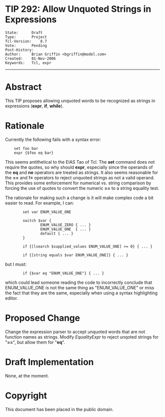 # TIP 292: Allow Unquoted Strings in Expressions
	State:		Draft
	Type:		Project
	Tcl-Version:	8.7
	Vote:		Pending
	Post-History:	
	Author:		Brian Griffin <bgriffin@model.com>
	Created:	01-Nov-2006
	Keywords:	Tcl, expr
-----

# Abstract

This TIP proposes allowing unquoted words to be recognized as strings in
expressions \(**expr**, **if**, **while**\).

# Rationale

Currently the following fails with a syntax error:

	    set foo bar
	    expr {$foo eq bar}

This seems antithetical to the EIAS Tao of Tcl. The **set** command does not
require the quotes, so why should **expr**, especially since the operands of
the **eq** and **ne** operators are treated as strings. It also seems
reasonable for the **==** and **!=** operators to reject unquoted strings
as not a valid operand. This provides some enforcement for numerical vs.
string comparison by forcing the use of quotes to convert the numeric **==**
to a string equality test.

The rationale for making such a change is it will make complex code a bit
easier to read.  For example, I can:

	        set var ENUM_VALUE_ONE
	
	        switch $var {
	                ENUM_VALUE_ZERO { ... }
	                ENUM_VALUE_ONE  { ... }
	                default { ... }
	        }
	
	        if {[lsearch $supplied_values ENUM_VALUE_ONE] >= 0} { ... }
	
	        if {[string equals $var ENUM_VALUE_ONE]} { ... }

but I must:

	        if {$var eq "ENUM_VALUE_ONE"} { ... }

which could lead someone reading the code to incorrectly conclude that
ENUM\_VALUE\_ONE is not the same thing as "ENUM\_VALUE\_ONE" or miss the fact that
they are the same, especially when using a syntax highlighting editor.

# Proposed Change

Change the expression parser to accept unquoted words that are not function
names as strings. Modify _EqualityExpr_ to reject unqoted strings for
"**==**", but allow them for "**eq**".

# Draft Implementation

None, at the moment.

# Copyright

This document has been placed in the public domain.

